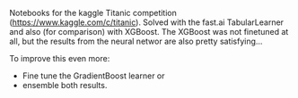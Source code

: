 Notebooks for the kaggle Titanic competition (https://www.kaggle.com/c/titanic).
Solved with the fast.ai TabularLearner and also (for comparison) with XGBoost.
The XGBoost was not finetuned at all, but the results from the neural networ are also pretty satisfying...

To improve this even more: 
* Fine tune the GradientBoost learner or 
* ensemble both results.
